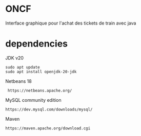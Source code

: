 # ONCF
Interface graphique pour l'achat des tickets de train avec java




# dependencies
JDK v20
```shell
sudo apt update
sudo apt install openjdk-20-jdk
``` 
Netbeans 18
```shell
 https://netbeans.apache.org/
``` 
MySQL community edition
```shell
https://dev.mysql.com/downloads/mysql/
```


Maven
```shell
https://maven.apache.org/download.cgi
```